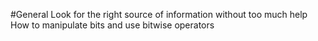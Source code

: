 #General
Look for the right source of information without too much help
How to manipulate bits and use bitwise operators
